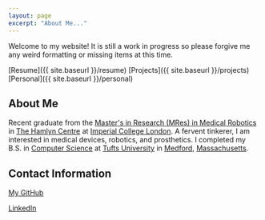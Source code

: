 ```yaml
---
layout: page
excerpt: "About Me..."
---
```


Welcome to my website! It is still a work in progress so please forgive me any weird formatting or missing items at this time.

[Resume]({{ site.baseurl }}/resume)              [Projects]({{ site.baseurl }}/projects)           [Personal]({{ site.baseurl }}/personal)

## About Me
Recent graduate from the [Master's in Research (MRes) in Medical Robotics](http://www.imperial.ac.uk/study/pg/medicine/medical-robotics/) in [The Hamlyn Centre](https://www.imperial.ac.uk/hamlyn-centre/) at [Imperial College London](http://www.imperial.ac.uk/). A fervent tinkerer, I am interested in medical devices, robotics, and prosthetics. I completed my B.S. in [Computer Science](https://engineering.tufts.edu/cs/) at [Tufts University](https://www.tufts.edu/) in [Medford](https://www.medfordma.org/), [Massachusetts](https://www.mass.gov/).



## Contact Information

[My GitHub](https://github.com/cdelor02)

[LinkedIn](https://www.linkedin.com/in/charlie-delorey/)


